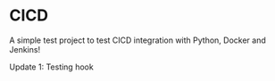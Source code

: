 # CICD



A simple test project to test CICD integration with Python, Docker and Jenkins!



Update 1: Testing hook